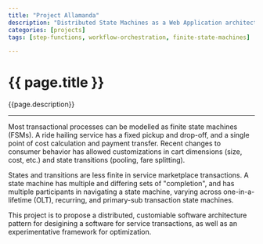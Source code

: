 ```yaml
---
title: "Project Allamanda"
description: "Distributed State Machines as a Web Application architecture"
categories: [projects]
tags: [step-functions, workflow-orchestration, finite-state-machines]

---
```


# {{ page.title }} 
{{page.description}}

---

Most transactional processes can be modelled as finite state machines (FSMs). A ride hailing service has a fixed pickup and drop-off, and a single point of cost calculation and payment transfer. Recent changes to consumer behavior has allowed customizations in cart dimensions (size, cost, etc.) and state transitions (pooling, fare splitting). 

States and transitions are less finite in service marketplace transactions. A state machine has multiple and differing sets of "completion", and has multiple participants in navigating a state machine, varying across one-in-a-lifetime (OLT), recurring, and primary-sub transaction state machines.

This project is to propose a distributed, customiable software architecture pattern for desigining a software for service transactions, as well as an experimentative framework for optimization.

